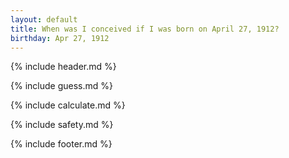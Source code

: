 ```yaml
---
layout: default
title: When was I conceived if I was born on April 27, 1912?
birthday: Apr 27, 1912
---
```


{% include header.md %}

{% include guess.md %}

{% include calculate.md %}

{% include safety.md %}

{% include footer.md %}



